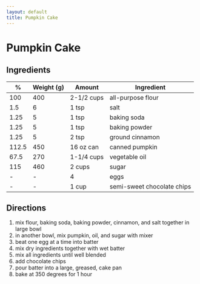 ```yaml
---
layout: default
title: Pumpkin Cake
---
```


# Pumpkin Cake

## Ingredients

% | Weight (g) | Amount | Ingredient
-|-|-|-
100 | 400 | 2-1/2 cups | all-purpose flour
1.5 | 6 | 1 tsp | salt
1.25 | 5 | 1 tsp | baking soda
1.25 | 5 | 1 tsp | baking powder
1.25 | 5 | 2 tsp | ground cinnamon
112.5 | 450 | 16 oz can | canned pumpkin
67.5 | 270 | 1-1/4 cups | vegetable oil
115 | 460 | 2 cups | sugar
- | - | 4 | eggs
- | - | 1 cup | semi-sweet chocolate chips

## Directions

1. mix flour, baking soda, baking powder, cinnamon, and salt together in large bowl
2. in another bowl, mix pumpkin, oil, and sugar with mixer
3. beat one egg at a time into batter
4. mix dry ingredients together with wet batter
5. mix all ingredients until well blended
6. add chocolate chips
7. pour batter into a large, greased, cake pan
8. bake at 350 degrees for 1 hour